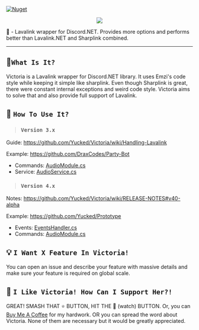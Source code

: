 [![Nuget](https://img.shields.io/nuget/dt/Victoria.svg?label=NuGet%20Downloads)](https://www.nuget.org/packages/Victoria/)

<p align="center">
  <img src="https://i.imgur.com/jtF8JTn.png" widht="70%">
</p>  

🌋 - Lavalink wrapper for Discord.NET. Provides more options and performs better than Lavalink.NET and Sharplink combined.

---


## 🔧`What Is It?`
Victoria is a Lavalink wrapper for Discord.NET library. It uses Emzi's code style while keeping it simple like sharplink.
Even though Sharplink is great, there were constant internal exceptions and weird code style. Victoria aims to solve that and also provide full support of Lavalink.

## 🤔 `How To Use It?`

> ### `Version 3.x`
Guide: https://github.com/Yucked/Victoria/wiki/Handling-Lavalink

Example: https://github.com/DraxCodes/Party-Bot
- Commands: [AudioModule.cs](https://github.com/DraxCodes/Party-Bot/blob/master/PartyBot/Modules/AudioModule.cs)
- Service: [AudioService.cs](https://github.com/DraxCodes/Party-Bot/blob/master/PartyBot/Services/AudioService.cs)

> ### `Version 4.x`
Notes: https://github.com/Yucked/Victoria/wiki/RELEASE-NOTES#v40-alpha

Example: https://github.com/Yucked/Prototype
- Events: [EventsHandler.cs](https://github.com/Yucked/Prototype/blob/master/Prototype.Core/Handlers/EventsHandler.cs)
- Commands: [AudioModule.cs](https://github.com/Yucked/Prototype/blob/master/Prototype.Core/Modules/AudioModule.cs)

## 💡 `I Want X Feature In Victoria!`
You can open an issue and describe your feature with massive details and make sure your feature is required on global scale.

## 🚀 `I Like Victoria! How Can I Support Her?!`
GREAT! SMASH THAT :star: BUTTON, HIT THE :eyes: (watch) BUTTON. Or, you can [Buy Me A Coffee](https://www.buymeacoffee.com/Yucked) for my hardwork.
OR you can spread the word about Victoria. None of them are necessary but it would be greatly appreciated.
